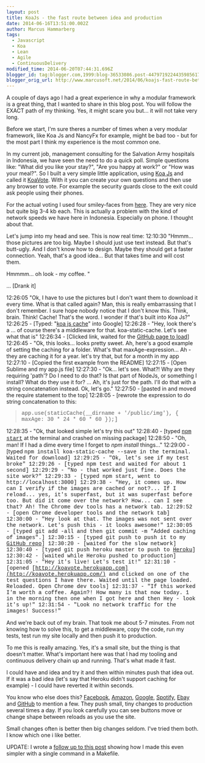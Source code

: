 ```yaml
---
layout: post
title: KoaJs - the fast route between idea and production
date: 2014-06-16T13:51:00.002Z
author: Marcus Hammarberg
tags:
  - Javascript
  - Koa
  - Lean
  - Agile
  - ContinuousDelivery
modified_time: 2014-06-20T07:44:31.696Z
blogger_id: tag:blogger.com,1999:blog-36533086.post-4479719224435985617
blogger_orig_url: http://www.marcusoft.net/2014/06/koajs-fast-route-between-idea-and.html
---
```



<div dir="ltr" style="text-align: left;" trbidi="on">

A couple of days ago I had a great experience in why a modular framework
is a great thing, that I wanted to share in this blog post. You will
follow the EXACT path of my thinking. Yes, it might scare you but... it
will not take very long.

Before we start, I'm sure theres a number of times when a very modular
framework, like Koa Js and NancyFx for example, might be bad too - but
for the most part I think my experience is the most common one.

In my current job, management consulting for the Salvation Army
hospitals in Indonesia, we have seen the need to do a quick poll. Simple
questions like: "What did you like your stay?", "Are you happy at work?"
or "How was your meal?".
So I built a very simple little application, using
<a href="http://www.koajs.com/" target="_blank">Koa Js</a> and called it
<a href="http://koavote.herokuapp.com/" target="_blank">KoaVote</a>.
With it you can create your own questions and then use any browser to
vote. For example the security guards close to the exit could ask people
using their phones.

For the actual voting I used four smiley-faces from
<a href="http://pixabay.com/en/users/OpenIcons/"
target="_blank">here</a>. They are very nice but quite big 3-4 kb each.
This is actually a problem with the kind of network speeds we have here
in Indonesia. Especially on phone. I thought about that.

Let's jump into my head and see. This is now real time:
12:10:30 "Hmmm... those pictures are too big.
Maybe I should just use text instead. But that's butt-ugly.
And I don't know how to design.
Maybe they should get a faster connection. Yeah, that's a good idea...
But that takes time and will cost them.

Hmmmm... oh look - my coffee. "

... \[Drank it\]

12:26:05 "Ok, I have to use the pictures but I don't want them to
download it every time. What is that called again?
Man, this is really embarrassing that I don't remember. I sure hope
nobody notice that I don't know this.
Think, brain. Think!
Cache! That's the word. I wonder if that's built into Koa Js?"
12:26:25 - \[Typed:
"<a href="http://bit.ly/SNqQvj" target="_blank">koa js cache</a>" into
Google\]
12:26:28 - "Hey, look there's a ... of course there's a middleware for
that. koa-static-cache. Let's see what that is"
12:26:34 - \[Clicked link, waited for the
<a href="https://github.com/koajs/static-cache" target="_blank">GitHub
page to load</a>\]
12:26:45 - "Ok, this looks... looks pretty sweet. Ah, here's a good
example of setting the caching for a folder.
What's that maxAge-expression... Ah - they are caching it for a year.
let's try that, but for a month in my app
12:27:10 - \[Copied the first example from the README\]
12:27:15 - \[Open Sublime and my app.js file\]
12:27:30 - "Ok... let's see. What?! Why are they requiring 'path'? Do I
need to do that? Is that part of NodeJs, or something I install? What do
they use it for? ... Ah, it's just for the path. I'll do that with a
string concatenation instead. Ok, let's go."
12:27:50 - \[pasted in and moved the require statement to the top\]
12:28:05 - \[rewrote the expression to do string concatenation to
this:

> <span
> style="font-family: Courier New, Courier, monospace;">app.use(staticCache(\_\_dirname +
> '/public/img'), { maxAge: 30 * 24 * 60 * 60 });\]

12:28:35 - "Ok, that looked simple let's try this out"
12:28:40 - \[typed
<a href="http://www.marcusoft.net/2014/02/mnb-npm.html"
target="_blank"><span
style="font-family: Courier New, Courier, monospace;">npm
start</a> at the terminal and crashed on missing package\]
12:28:50 - "Oh, man! If I had a dime every time I forget to *npm
install* things..."
12:29:00 - \[typed <span
style="font-family: Courier New, Courier, monospace;">npm install
koa-static-cache --save in the terminal. Waited for download\]
12:29:25 - "Ok, let's see if my test broke"
12:29:26 - \[typed npm test and waited for about 1 second\]
12:29:29 - "No - that worked just fine. Does the site work?"
12:29:33 - \[typed <span
style="font-family: Courier New, Courier, monospace;">npm start,
went to http://localhost:3000\]
12:29:38 - "Hey, it comes up. How can I verify if the images are cached
or not?... If I reload... yes, it's superfast, but it was superfast
before too. But did it come over the network? How... can I see that? Ah!
The Chrome dev tools has a network tab.
12:29:52 - \[open Chrome developer tools and the network tab\]
12:30:00 - "Hey look at that. The images was not sent over the network.
Let's push this - it looks awesome!"
12:30:05 - \[typed <span
style="font-family: Courier New, Courier, monospace;">git add -all and
then git commit -m "Added caching of images".\]
12:30:15 - \[typed<span
style="font-family: Courier New, Courier, monospace;"> git push
to push it to my
<a href="https://github.com/marcusoftnet/koaVote" target="_blank">GitHub
repo</a>\]
12:30:20 - \[waited for the slow network\]
12:30:40 - \[typed <span
style="font-family: Courier New, Courier, monospace;">git push heroku
master to push to
<a href="http://www.heroku.com/" target="_blank">Heroku</a>\]
12:30:42 - \[waited while Heroku pushed to production\]
12:31:05 - "Hey it's live! Let's test it!"
12:31:10 - \[opened
[http://koavote.herokuapp.com](http://koavote.herokuapp.com/) and
clicked on one of the test questions I have there. Waited until the page
loaded. Reloaded. Open Chrome dev tools\]
12:31:37 - "If this worked I'm worth a coffee. Again?! How many is that
now today. 1 in the morning then one when I got here and then Hey - look
it's up!"
12:31:54 - "Look no network traffic for the images! Success!"

And we're back out of my brain.
That took me about 5-7 minutes. From not knowing how to solve this, to
get a middleware, copy the code, run my tests, test run my site locally
and then push it to production.

To me this is really amazing. Yes, it's a small site, but the thing is
that doesn't matter. What's important here was that I had my tooling and
continuous delivery chain up and running. That's what made it fast.

I could have and idea and try it and then within minutes push that idea
out. If it was a bad idea (let's say that Heroku didn't support caching
for example) - I could have reverted it within seconds.

You know who else does this?
<a href="http://www.facebook.com/" target="_blank">Facebook</a>,
<a href="http://www.amazon.com/" target="_blank">Amazon</a>,
<a href="http://www.google.com/" target="_blank">Google</a>,
<a href="http://www.spotify.com/" target="_blank">Spotify</a>,
<a href="http://www.ebay.com/" target="_blank">Ebay</a> and
<a href="http://www.github.com/" target="_blank">GitHub</a> to mention a
few. They push small, tiny changes to production several times a day. If
you look carefully you can see buttons move or change shape between
reloads as you use the site.

Small changes often is better then big changes seldom. I've tried them
both. I know which one i like better.

UPDATE:
I wrote a <a
href="http://www.marcusoft.net/2014/06/koajs-making-make-file-test-push-and.html"
target="_blank">follow up to this post</a> showing how I made this even
simpler with a single command in a Makefile.

</div>
